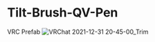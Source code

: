 # Tilt-Brush-QV-Pen
VRC Prefab
![VRChat 2021-12-31 20-45-00_Trim](https://user-images.githubusercontent.com/93958928/147857698-9e53b2e2-386c-40b0-865b-bb5e9da4457f.jpg)
